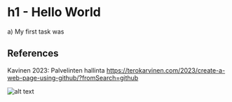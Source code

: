 # h1 - Hello World

a) My first task was

## References

Kavinen 2023: Palvelinten hallinta https://terokarvinen.com/2023/create-a-web-page-using-github/?fromSearch=github


![alt text](https://images-wixmp-ed30a86b8c4ca887773594c2.wixmp.com/f/4a243a29-186e-46e2-b5fd-3581c92b8930/dcb4i4n-907ecc93-3857-4088-927d-0c577f87417e.png?token=eyJ0eXAiOiJKV1QiLCJhbGciOiJIUzI1NiJ9.eyJzdWIiOiJ1cm46YXBwOjdlMGQxODg5ODIyNjQzNzNhNWYwZDQxNWVhMGQyNmUwIiwiaXNzIjoidXJuOmFwcDo3ZTBkMTg4OTgyMjY0MzczYTVmMGQ0MTVlYTBkMjZlMCIsIm9iaiI6W1t7InBhdGgiOiJcL2ZcLzRhMjQzYTI5LTE4NmUtNDZlMi1iNWZkLTM1ODFjOTJiODkzMFwvZGNiNGk0bi05MDdlY2M5My0zODU3LTQwODgtOTI3ZC0wYzU3N2Y4NzQxN2UucG5nIn1dXSwiYXVkIjpbInVybjpzZXJ2aWNlOmZpbGUuZG93bmxvYWQiXX0.0SA-LKrILfL-q3SrEAW7VHjWAQuhzfnR7ObYjkEwfEc)
